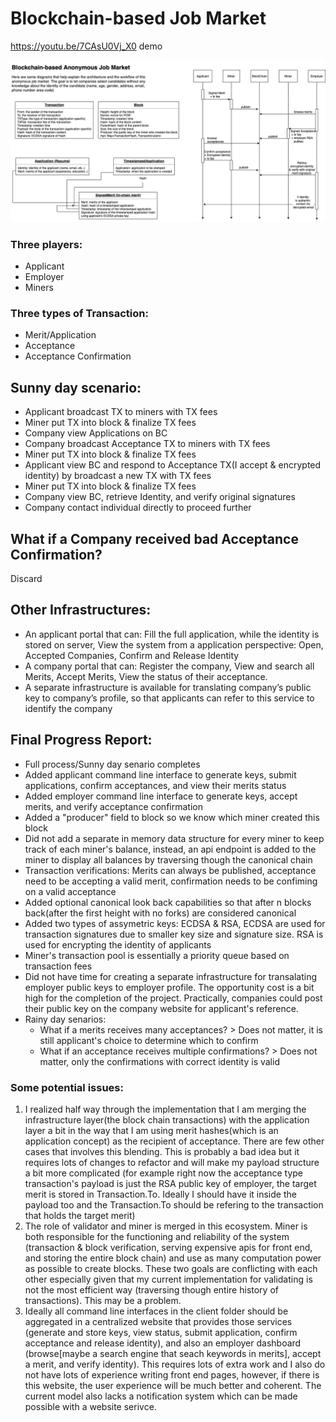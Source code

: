 # Blockchain-based Job Market

https://youtu.be/7CAsU0Vj_X0 demo

![diagram](https://raw.githubusercontent.com/Simonl07/blockchain-jobmarket/master/diagram.png)

### Three players:
* Applicant
* Employer
* Miners

### Three types of Transaction:
* Merit/Application
* Acceptance
* Acceptance Confirmation

## Sunny day scenario:
* Applicant broadcast TX to miners with TX fees
* Miner put TX into block & finalize TX fees
* Company view Applications on BC
* Company broadcast Acceptance TX to miners with TX fees
* Miner put TX into block & finalize TX fees
* Applicant view BC and respond to Acceptance TX(I accept & encrypted identity) by broadcast a new TX with TX fees
* Miner put TX into block & finalize TX fees
* Company view BC, retrieve Identity, and verify original signatures
* Company contact individual directly to proceed further

## What if a Company received bad Acceptance Confirmation?
Discard

## Other Infrastructures:
* An applicant portal that can: Fill the full application, while the identity is stored on server, View the system from a application perspective: Open, Accepted Companies, Confirm and Release Identity
* A company portal that can: Register the company, View and search all Merits, Accept Merits, View the status of their acceptance.
* A separate infrastructure is available for translating company’s public key to company’s profile, so that applicants can refer to this service to identify the company


## Final Progress Report:

* Full process/Sunny day senario completes
* Added applicant command line interface to generate keys, submit applications, confirm acceptances, and view their merits status
* Added employer command line interface to generate keys, accept merits, and verify acceptance confirmation
* Added a "producer" field to block so we know which miner created this block
* Did not add a separate in memory data structure for every miner to keep track of each miner's balance, instead, an api endpoint is added to the miner to display all balances by traversing though the canonical chain
* Transaction verifications: Merits can always be published, acceptance need to be accepting a valid merit, confirmation needs to be confiming on a valid acceptance
* Added optional canonical look back capabilities so that after n blocks back(after the first height with no forks) are considered canonical
* Added two types of assymetric keys: ECDSA & RSA, ECDSA are used for transaction signatures due to smaller key size and signature size. RSA is used for encrypting the identity of applicants
* Miner's transaction pool is essentially a priority queue based on transaction fees
* Did not have time for creating a separate infrastructure for transalating employer public keys to employer profile. The opportunity cost is a bit high for the completion of the project. Practically, companies could post their public key on the company website for applicant's reference.
* Rainy day senarios:
  * What if a merits receives many acceptances? > Does not matter, it is still applicant's choice to determine which to confirm
  * What if an acceptance receives multiple confirmations? > Does not matter, only the confirmations with correct identity is valid
  
  
### Some potential issues:
1. I realized half way through the implementation that I am merging the infrastructure layer(the block chain transactions) with the application layer a bit in the way that I am using merit hashes(which is an application concept) as the recipient of acceptance. There are few other cases that involves this blending. This is probably a bad idea but it requires lots of changes to refactor and will make my payload structure a bit more complicated (for example right now the acceptance type transaction's payload is just the RSA public key of employer, the target merit is stored in Transaction.To. Ideally I should have it inside the payload too and the Transaction.To should be refering to the transaction that holds the target merit)
2. The role of validator and miner is merged in this ecosystem. Miner is both responsible for the functioning and reliability of the system (transaction & block verification, serving expensive apis for front end, and storing the entire block chain) and use as many computation power as possible to create blocks. These two goals are conflicting with each other especially given that my current implementation for validating is not the most efficient way (traversing though entire history of transactions). This may be a problem.
3. Ideally all command line interfaces in the client folder should be aggregated in a centralized website that provides those services (generate and store keys, view status, submit application, confirm acceptance and release identity), and also an employer dashboard (browse[maybe a search engine that seach keywords in merits], accept a merit, and verify identity). This requires lots of extra work and I also do not have lots of experience writing front end pages, however, if there is this website, the user experience will be much better and coherent. The current model also lacks a notification system which can be made possible with a website serivce.
